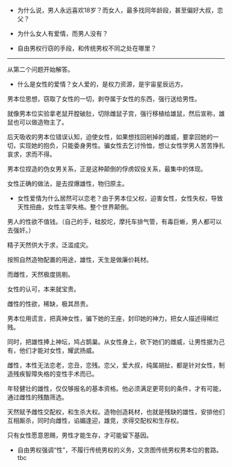 - 为什么说，男人永远喜欢18岁？而女人，最多找同年龄段，甚至偏好大叔，恋父？

- 为什么女人有爱情，而男人没有？

- 自由男权行窃的手段，和传统男权不同之处在哪里？

---------

从第二个问题开始解答。

- 什么是女性的爱情？女人爱的，是权力资源，是宇宙星辰远方。

男本位思想，窃取了女性的一切，剥夺属于女性的东西，强行送给男性。

就像男本位实验拿老鼠开膛破肚，切除雌鼠子宫，强行移植给雄鼠，然后宣称，雄鼠也可以做造物主了。

后天吸收的男本位错误认知，迫使女性，如果想找回剜掉的雌威，要拿回她的一切，实现她的抱负，只能委身男性。骗女性去乞讨怜恤，想让女性学男人苦苦挣扎哀求，求而不得。

男本位捏造的伪女男关系，正是这种颠倒的俘虏奴役关系，最集中的体现。

女性正确的做法，是去捏爆雄性，物归原主。

- 女性爱情为什么居然可以恋老？由于男本位父权，迫害女性，女性失权，导致天性扭曲，女性主宰失格。整个世界颠倒。

男人的性欲不值钱。（自己的手，硅胶坨，摩托车排气管，有毒巨蜥，男人都可以去强奸。）

精子天然供大于求，泛滥成灾。

按照自然造物配置的用途，雄性，天生是做廉价耗材。

而雌性，天然极度挑剔。

女性的认可，本来就宝贵。

雌性的性欲，稀缺，极其昂贵。

男本位用谎言，把真神女性，骗下她的王座，封印她的神力，把女人描述得稀烂贱。

同时，把雄性捧上神坛，鸠占鹊巢。从女性身上，砍下她们的雌威，让男性据为己有，他们才能对女性，耀武扬威。

雌性，本性无法恋老，恋丑，恋残。恋父，爱大叔，纯属胡扯，都是针对女性，制造残疾智障失格的变性手术而已。

年轻健壮的雄性，仅仅够报名的基本资格。他必须满足更苛刻的条件，才有可能，通过雌性的残酷筛选。

天然赋予雌性交配权，和生杀大权。造物创造耗材，也就是残缺的雄性，安排他们互相厮杀，同时向雌性，谄媚逢迎，雄竞，求得交配权和生存权。

只有女性愿意恩赐，男性才能生存，才可能留下基因。

- 自由男权强调“性”，不履行传统男权的义务，又贪图传统男权男本位的套路。tbc

